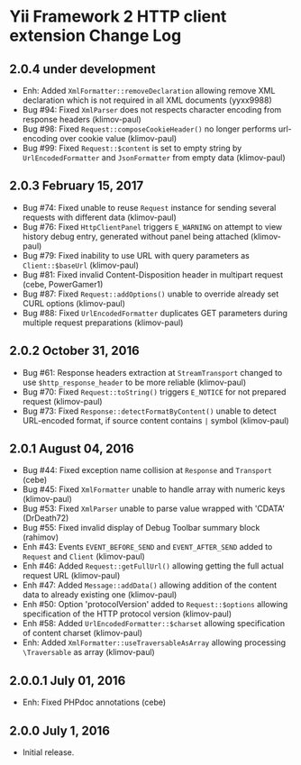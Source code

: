 Yii Framework 2 HTTP client extension Change Log
================================================

2.0.4 under development
-----------------------

- Enh: Added `XmlFormatter::removeDeclaration` allowing remove XML declaration which is not required in all XML documents (yyxx9988)
- Bug #94: Fixed `XmlParser` does not respects character encoding from response headers (klimov-paul)
- Bug #98: Fixed `Request::composeCookieHeader()` no longer performs url-encoding over cookie value (klimov-paul)
- Bug #99: Fixed `Request::$content` is set to empty string by `UrlEncodedFormatter` and `JsonFormatter` from empty data (klimov-paul)


2.0.3 February 15, 2017
-----------------------

- Bug #74: Fixed unable to reuse `Request` instance for sending several requests with different data (klimov-paul)
- Bug #76: Fixed `HttpClientPanel` triggers `E_WARNING` on attempt to view history debug entry, generated without panel being attached (klimov-paul)
- Bug #79: Fixed inability to use URL with query parameters as `Client::$baseUrl` (klimov-paul)
- Bug #81: Fixed invalid Content-Disposition header in multipart request (cebe, PowerGamer1)
- Bug #87: Fixed `Request::addOptions()` unable to override already set CURL options (klimov-paul)
- Bug #88: Fixed `UrlEncodedFormatter` duplicates GET parameters during multiple request preparations (klimov-paul)


2.0.2 October 31, 2016
----------------------

- Bug #61: Response headers extraction at `StreamTransport` changed to use `$http_response_header` to be more reliable (klimov-paul)
- Bug #70: Fixed `Request::toString()` triggers `E_NOTICE` for not prepared request (klimov-paul)
- Bug #73: Fixed `Response::detectFormatByContent()` unable to detect URL-encoded format, if source content contains `|` symbol (klimov-paul)


2.0.1 August 04, 2016
---------------------

- Bug #44: Fixed exception name collision at `Response` and `Transport` (cebe)
- Bug #45: Fixed `XmlFormatter` unable to handle array with numeric keys (klimov-paul)
- Bug #53: Fixed `XmlParser` unable to parse value wrapped with 'CDATA' (DrDeath72)
- Bug #55: Fixed invalid display of Debug Toolbar summary block (rahimov)
- Enh #43: Events `EVENT_BEFORE_SEND` and `EVENT_AFTER_SEND` added to `Request` and `Client` (klimov-paul)
- Enh #46: Added `Request::getFullUrl()` allowing getting the full actual request URL (klimov-paul)
- Enh #47: Added `Message::addData()` allowing addition of the content data to already existing one (klimov-paul)
- Enh #50: Option 'protocolVersion' added to `Request::$options` allowing specification of the HTTP protocol version (klimov-paul)
- Enh #58: Added `UrlEncodedFormatter::$charset` allowing specification of content charset (klimov-paul)
- Enh: Added `XmlFormatter::useTraversableAsArray` allowing processing `\Traversable` as array (klimov-paul)


2.0.0.1 July 01, 2016
---------------------

- Enh: Fixed PHPdoc annotations (cebe)


2.0.0 July 1, 2016
------------------

- Initial release.
